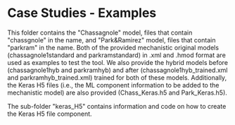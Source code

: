 # Case Studies - Examples 

This folder contains the "Chassagnole" model, files that contain "chassgnole" in the name, and "Park&Ramirez" model, files that contain "parkram" in the name. 
Both of the provided mechanistic original models (chassagnole1standard and parkramstandard) in .xml and .hmod format are used as examples to test the tool. We also provide the hybrid models before (chassagnole1hyb and parkramhyb) and after (chassagnole1hyb_trained.xml and parkramhyb_trained.xml) trained for both of these models. 
Additionally, the Keras H5 files (i.e., the ML component information to be added to the mechanistic model) are also provided (Chass_Keras.h5 and Park_Keras.h5).

The sub-folder "keras_H5" contains information and code on how to create the Keras H5 file component.